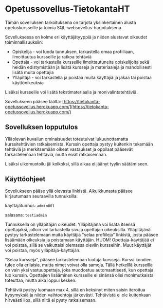 # Opetussovellus-TietokantaHT

Tämän sovelluksen tarkoituksena on tarjota yksinkertainen alusta opetuskursseille ja toimia SQL-websovellus-harjoituksena. 

Sovelluksessa on kolme eri käyttäjätyyppiä ja niiden alustavat oikeudet toiminnallisuuksiin: 
* Opiskelija - voi luoda tunnuksen, tarkastella omaa profiiliaan, ilmoittautua kursseille ja ratkoa tehtäviä
* Opettaja - voi tarkastella kursseille ilmoittautuneita opiskelijoita sekä heidän edistymistään ja lisätä kursseja ja materiaaleja ja mahdollisesti lisätä muita opettajia
* Ylläpitäjä - voi tarkastella ja poistaa muita käyttäjiä ja jakaa tai poistaa käyttöoikeuksia
  
Lisäksi kursseille voi lisätä tekstimateriaalia ja monivalintatehtäviä.

Sovellukseen pääsee täältä:
[https://tietokanta-opetussovellus.herokuapp.com/](https://tietokanta-opetussovellus.herokuapp.com/)


## Sovelluksen lopputulos

Ylläolevan kuvailun ominaisuudet toteutuivat lukuunottamatta kurssitehtävien ratkaisemista. Kurssin opettaja pystyy kuitenkin tekemään tehtäviä ja merkitsemään oikeat vastaukset ja oppilaat pääsevät tarkastelemaan tehtäviä, mutta eivät ratkaisemaan.

Lisäksi ulkomuotoilu jäi kolkoksi, sillä aikaa ei jäänyt tyylin säätämiseen.

## Käyttöohjeet

Sovellukseen pääse yllä olevasta linkistä. Alkuikkunasta pääsee kirjautumaan seuraavilla tunnuksilla:

käyttäjätunnus: ```admin001```

salasana: ```testiadmin```


Tunnuksella on ylläpitäjän oikeudet. Ylläpitäjänä voi lisätä itsensä opettajaksi, jolloin voi tarkastella sivuja opettajan oikeuksilla. Ylläpitäjänä pystyy tarkastelemaan muita käyttäjiä "selaa profiileja" linkistä, josta pääsee lisäämään oikeuksia ja poistamaan käyttäjän. HUOM! Opettaja-käyttäjää ei voi poistaa, sillä se vaikuttaisi olemassa oleviin kursseihin. Muut käyttäjät voi poistaa, myös ylläpitäjä-käyttäjän.

"Selaa kursseja", pääsee tarkastelemaan luotuja kursseja. Kurssi koodien tulee olla erilaisia, mutta nimet voivat olla samoja. Tällä hetkelllä kursseilla on vain yksi vastuuopettaja, joka muodostuu automaattisesti, kun opettaja luo kurssin. Opettajien lisääminen kursseille ei sinänsä olisi monimutkaista toteuttaa, mutta aika loppui kesken.

Tehtäviä pystyy luomaan max 4, sillä en keksinyt miten saisin iteroitua kysymyksiä ja niiden vaihtoehtoja järkevästi. Tehtävistä ei ole kuitenkaan hirveästi iloa, sillä niitä ei pysty ratkaisemaan.

